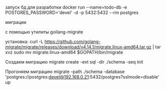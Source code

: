 запуск бд для разработки
docker run --name=todo-db -e POSTGRES_PASSWORD='devel' -d -p 5432:5432 --rm postgres

миграции

с помощью утилиты goilang-migrate

установка:
curl -L https://github.com/golang-migrate/migrate/releases/download/v4.14.1/migrate.linux-amd64.tar.gz | tar xvz
sudo mv migrate.linux-amd64 $GOPATH/bin/migrate

Создаем миграцию
migrate create -ext sql -dir ./schema -seq init

Прогоняем миграцию
migrate -path ./schema -database 'postgres://postgres:devel@192.168.0.21:5432/postgres?sslmode=disable' up